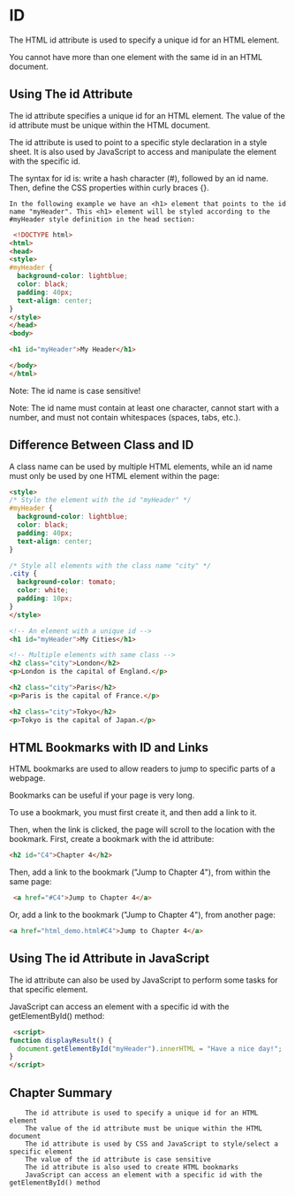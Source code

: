 # ID

The HTML id attribute is used to specify a unique id for an HTML element.

You cannot have more than one element with the same id in an HTML document.

## Using The id Attribute
The id attribute specifies a unique id for an HTML element. The value of the id attribute must be unique within the HTML document.

The id attribute is used to point to a specific style declaration in a style sheet. It is also used by JavaScript to access and manipulate the element with the specific id.

The syntax for id is: write a hash character (#), followed by an id name. Then, define the CSS properties within curly braces {}.

```
In the following example we have an <h1> element that points to the id name "myHeader". This <h1> element will be styled according to the #myHeader style definition in the head section:
```

```html
 <!DOCTYPE html>
<html>
<head>
<style>
#myHeader {
  background-color: lightblue;
  color: black;
  padding: 40px;
  text-align: center;
}
</style>
</head>
<body>

<h1 id="myHeader">My Header</h1>

</body>
</html> 
```

Note: The id name is case sensitive!

Note: The id name must contain at least one character, cannot start with a number, and must not contain whitespaces (spaces, tabs, etc.).

## Difference Between Class and ID
A class name can be used by multiple HTML elements, while an id name must only be used by one HTML element within the page:

```html
<style>
/* Style the element with the id "myHeader" */
#myHeader {
  background-color: lightblue;
  color: black;
  padding: 40px;
  text-align: center;
}

/* Style all elements with the class name "city" */
.city {
  background-color: tomato;
  color: white;
  padding: 10px;
}
</style>

<!-- An element with a unique id -->
<h1 id="myHeader">My Cities</h1>

<!-- Multiple elements with same class -->
<h2 class="city">London</h2>
<p>London is the capital of England.</p>

<h2 class="city">Paris</h2>
<p>Paris is the capital of France.</p>

<h2 class="city">Tokyo</h2>
<p>Tokyo is the capital of Japan.</p>
```

## HTML Bookmarks with ID and Links
HTML bookmarks are used to allow readers to jump to specific parts of a webpage.

Bookmarks can be useful if your page is very long.

To use a bookmark, you must first create it, and then add a link to it.

Then, when the link is clicked, the page will scroll to the location with the bookmark.
First, create a bookmark with the id attribute:

```html
<h2 id="C4">Chapter 4</h2>
```

Then, add a link to the bookmark ("Jump to Chapter 4"), from within the same page:
```html
 <a href="#C4">Jump to Chapter 4</a> 
```

Or, add a link to the bookmark ("Jump to Chapter 4"), from another page:
```html
<a href="html_demo.html#C4">Jump to Chapter 4</a>
```

## Using The id Attribute in JavaScript
The id attribute can also be used by JavaScript to perform some tasks for that specific element.

JavaScript can access an element with a specific id with the getElementById() method:

```html
 <script>
function displayResult() {
  document.getElementById("myHeader").innerHTML = "Have a nice day!";
}
</script> 
```

## Chapter Summary
```
    The id attribute is used to specify a unique id for an HTML element
    The value of the id attribute must be unique within the HTML document
    The id attribute is used by CSS and JavaScript to style/select a specific element
    The value of the id attribute is case sensitive
    The id attribute is also used to create HTML bookmarks
    JavaScript can access an element with a specific id with the getElementById() method
```


